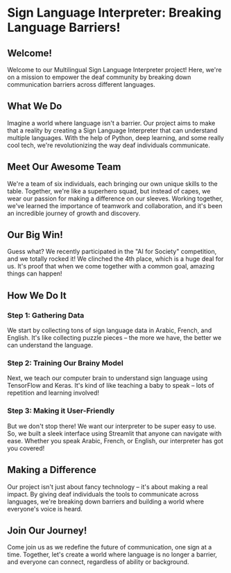 # Sign Language Interpreter: Breaking Language Barriers!

## Welcome!

Welcome to our Multilingual Sign Language Interpreter project! Here, we're on a mission to empower the deaf community by breaking down communication barriers across different languages.

## What We Do

Imagine a world where language isn't a barrier. Our project aims to make that a reality by creating a Sign Language Interpreter that can understand multiple languages. With the help of Python, deep learning, and some really cool tech, we're revolutionizing the way deaf individuals communicate.

## Meet Our Awesome Team

We're a team of six individuals, each bringing our own unique skills to the table. Together, we're like a superhero squad, but instead of capes, we wear our passion for making a difference on our sleeves. Working together, we've learned the importance of teamwork and collaboration, and it's been an incredible journey of growth and discovery.

## Our Big Win!

Guess what? We recently participated in the "AI for Society" competition, and we totally rocked it! We clinched the 4th place, which is a huge deal for us. It's proof that when we come together with a common goal, amazing things can happen!

## How We Do It

### Step 1: Gathering Data

We start by collecting tons of sign language data in Arabic, French, and English. It's like collecting puzzle pieces – the more we have, the better we can understand the language.

### Step 2: Training Our Brainy Model

Next, we teach our computer brain to understand sign language using TensorFlow and Keras. It's kind of like teaching a baby to speak – lots of repetition and learning involved!

### Step 3: Making it User-Friendly

But we don't stop there! We want our interpreter to be super easy to use. So, we built a sleek interface using Streamlit that anyone can navigate with ease. Whether you speak Arabic, French, or English, our interpreter has got you covered!

## Making a Difference

Our project isn't just about fancy technology – it's about making a real impact. By giving deaf individuals the tools to communicate across languages, we're breaking down barriers and building a world where everyone's voice is heard.

## Join Our Journey!

Come join us as we redefine the future of communication, one sign at a time. Together, let's create a world where language is no longer a barrier, and everyone can connect, regardless of ability or background.
